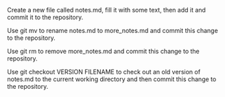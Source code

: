 Create a new file called notes.md, fill it with some text, then add it and 
commit it to the repository.

Use git mv to rename notes.md to more_notes.md and commit this change to the 
repository.

Use git rm to remove more_notes.md and commit this change to the repository.

Use git checkout VERSION FILENAME to check out an old version of notes.md to 
the current working directory and then commit this change to the repository.
